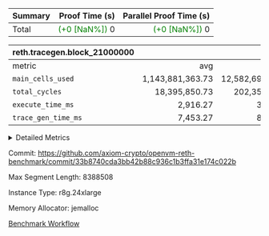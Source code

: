 | Summary | Proof Time (s) | Parallel Proof Time (s) |
|:---|---:|---:|
| Total | <span style='color: green'>(+0 [NaN%])</span> 0 | <span style='color: green'>(+0 [NaN%])</span> 0 |


| reth.tracegen.block_21000000 |||||
|:---|---:|---:|---:|---:|
|metric|avg|sum|max|min|
| `main_cells_used     ` |  1,143,881,363.73 |  12,582,695,001 |  1,535,053,145 |  592,714,445 |
| `total_cycles        ` |  18,395,850.73 |  202,354,358 |  24,738,636 |  2,132,311 |
| `execute_time_ms     ` |  2,916.27 |  32,079 |  9,513 |  320 |
| `trace_gen_time_ms   ` |  7,453.27 |  81,986 |  10,192 |  4,483 |



<details>
<summary>Detailed Metrics</summary>

| group | block_number | num_segments |
| --- | --- | --- |
| reth.tracegen.block_21000000 | 21000000 | 11 | 

| group | block_number | segment | trace_gen_time_ms | total_cycles | main_cells_used | execute_time_ms |
| --- | --- | --- | --- | --- | --- | --- |
| reth.tracegen.block_21000000 | 21000000 | 0 | 5,079 | 21,368,468 | 1,044,843,627 | 2,650 | 
| reth.tracegen.block_21000000 | 21000000 | 1 | 5,891 | 21,391,496 | 1,043,177,551 | 2,549 | 
| reth.tracegen.block_21000000 | 21000000 | 10 | 7,901 | 4,073,996 | 592,714,445 | 514 | 
| reth.tracegen.block_21000000 | 21000000 | 2 | 6,407 | 21,355,540 | 1,042,705,068 | 2,543 | 
| reth.tracegen.block_21000000 | 21000000 | 3 | 4,483 | 2,132,311 | 1,362,524,789 | 320 | 
| reth.tracegen.block_21000000 | 21000000 | 4 | 7,003 | 23,548,250 | 1,257,512,880 | 9,513 | 
| reth.tracegen.block_21000000 | 21000000 | 5 | 7,703 | 23,996,084 | 1,104,194,136 | 2,975 | 
| reth.tracegen.block_21000000 | 21000000 | 6 | 8,745 | 24,738,636 | 1,139,498,237 | 3,257 | 
| reth.tracegen.block_21000000 | 21000000 | 7 | 9,243 | 24,117,385 | 1,109,965,280 | 3,005 | 
| reth.tracegen.block_21000000 | 21000000 | 8 | 10,192 | 23,569,561 | 1,350,505,843 | 3,126 | 
| reth.tracegen.block_21000000 | 21000000 | 9 | 9,339 | 12,062,631 | 1,535,053,145 | 1,627 | 

</details>


Commit: https://github.com/axiom-crypto/openvm-reth-benchmark/commit/33b8740cda3bb42b88c936c1b3ffa31e174c022b

Max Segment Length: 8388508

Instance Type: r8g.24xlarge

Memory Allocator: jemalloc

[Benchmark Workflow](https://github.com/axiom-crypto/openvm-reth-benchmark/actions/runs/15476287183)
